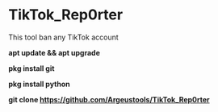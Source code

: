 # TikTok_Rep0rter
This tool ban any TikTok account

<Tool installation>
 
**apt update && apt upgrade**

**pkg install git**

**pkg install python**

**git clone https://github.com/Argeustools/TikTok_Rep0rter**

